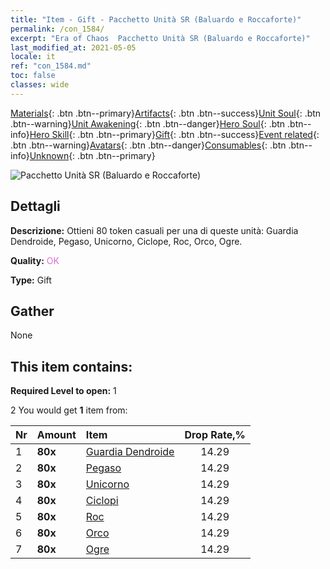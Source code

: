 ```yaml
---
title: "Item - Gift - Pacchetto Unità SR (Baluardo e Roccaforte)"
permalink: /con_1584/
excerpt: "Era of Chaos  Pacchetto Unità SR (Baluardo e Roccaforte)"
last_modified_at: 2021-05-05
locale: it
ref: "con_1584.md"
toc: false
classes: wide
---
```

 [Materials](/ItemsIT/){: .btn .btn--primary}[Artifacts](/ItemsIT/Artifacts/){: .btn .btn--success}[Unit Soul](/ItemsIT/UnitSoul/){: .btn .btn--warning}[Unit Awakening](/ItemsIT/UnitAwakening/){: .btn .btn--danger}[Hero Soul](/ItemsIT/HeroSoul/){: .btn .btn--info}[Hero Skill](/ItemsIT/HeroSkill/){: .btn .btn--primary}[Gift](/ItemsIT/Gift/){: .btn .btn--success}[Event related](/ItemsIT/Events/){: .btn .btn--warning}[Avatars](/ItemsIT/Avatars/){: .btn .btn--danger}[Consumables](/ItemsIT/Consumables/){: .btn .btn--info}[Unknown](/ItemsIT/Unknown/){: .btn .btn--primary}

 ![Pacchetto Unità SR (Baluardo e Roccaforte)](/images/t/i_907200.png)

## Dettagli
 **Descrizione:** Ottieni 80 token casuali per una di queste unità: Guardia Dendroide, Pegaso, Unicorno, Ciclope, Roc, Orco, Ogre.

 **Quality:** <span style="color: #DA70D6">OK</span>

 **Type:** Gift

## Gather

  None

## This item contains:

 **Required Level to open:** 1

 2 You would get **1** item  from:

  | Nr | Amount |     Item    | Drop Rate,% |
  |:---|:-------|:------------|:---------:|
  | 1 |  **80x** | [Guardia Dendroide](/ItemsIT/unt_203/) | 14.29 | 
  | 2 |  **80x** | [Pegaso](/ItemsIT/unt_202/) | 14.29 | 
  | 3 |  **80x** | [Unicorno](/ItemsIT/unt_204/) | 14.29 | 
  | 4 |  **80x** | [Ciclopi](/ItemsIT/unt_222/) | 14.29 | 
  | 5 |  **80x** | [Roc](/ItemsIT/unt_221/) | 14.29 | 
  | 6 |  **80x** | [Orco](/ItemsIT/unt_219/) | 14.29 | 
  | 7 |  **80x** | [Ogre](/ItemsIT/unt_220/) | 14.29 | 
